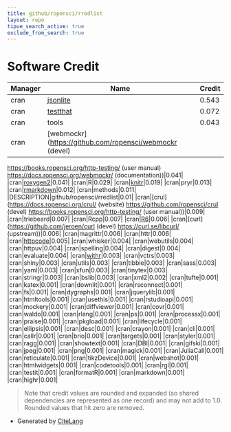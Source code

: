 ```yaml
---
title: github/ropensci/rredlist
layout: repo
tipue_search_active: true
exclude_from_search: true
---
```

# Software Credit

|Manager|Name|Credit|
|-------|----|------|
|cran|[jsonlite](https://arxiv.org/abs/1403.2805 (paper))|0.543|
|cran|[testthat](https://testthat.r-lib.org)|0.072|
|cran|tools|0.043|
|cran|[webmockr](https://github.com/ropensci/webmockr (devel)
https://books.ropensci.org/http-testing/ (user manual)
https://docs.ropensci.org/webmockr/ (documentation))|0.041|
|cran|[roxygen2](https://roxygen2.r-lib.org/)|0.041|
|cran|R|0.029|
|cran|[knitr](https://yihui.org/knitr/)|0.019|
|cran|pryr|0.013|
|cran|[rmarkdown](https://github.com/rstudio/rmarkdown)|0.012|
|cran|methods|0.011|
|DESCRIPTION|github/ropensci/rredlist|0.01|
|cran|[crul](https://docs.ropensci.org/crul/ (website)
https://github.com/ropensci/crul (devel)
https://books.ropensci.org/http-testing/ (user manual))|0.009|
|cran|triebeard|0.007|
|cran|Rcpp|0.007|
|cran|[R6](https://r6.r-lib.org)|0.006|
|cran|[curl](https://github.com/jeroen/curl (devel) https://curl.se/libcurl/
(upstream))|0.006|
|cran|magrittr|0.006|
|cran|httr|0.006|
|cran|[httpcode](https://github.com/sckott/httpcode)|0.005|
|cran|whisker|0.004|
|cran|webutils|0.004|
|cran|httpuv|0.004|
|cran|spelling|0.004|
|cran|digest|0.004|
|cran|evaluate|0.004|
|cran|[withr](https://withr.r-lib.org)|0.003|
|cran|vctrs|0.003|
|cran|shiny|0.003|
|cran|utils|0.003|
|cran|tibble|0.003|
|cran|sass|0.003|
|cran|yaml|0.003|
|cran|xfun|0.003|
|cran|tinytex|0.003|
|cran|stringr|0.003|
|cran|bslib|0.003|
|cran|xml2|0.002|
|cran|tufte|0.001|
|cran|katex|0.001|
|cran|downlit|0.001|
|cran|rsconnect|0.001|
|cran|fs|0.001|
|cran|dygraphs|0.001|
|cran|jquerylib|0.001|
|cran|htmltools|0.001|
|cran|usethis|0.001|
|cran|rstudioapi|0.001|
|cran|mockery|0.001|
|cran|diffviewer|0.001|
|cran|covr|0.001|
|cran|waldo|0.001|
|cran|rlang|0.001|
|cran|ps|0.001|
|cran|processx|0.001|
|cran|praise|0.001|
|cran|pkgload|0.001|
|cran|lifecycle|0.001|
|cran|ellipsis|0.001|
|cran|desc|0.001|
|cran|crayon|0.001|
|cran|cli|0.001|
|cran|callr|0.001|
|cran|brio|0.001|
|cran|targets|0.001|
|cran|styler|0.001|
|cran|ragg|0.001|
|cran|showtext|0.001|
|cran|DBI|0.001|
|cran|gifski|0.001|
|cran|jpeg|0.001|
|cran|png|0.001|
|cran|magick|0.001|
|cran|JuliaCall|0.001|
|cran|reticulate|0.001|
|cran|tikzDevice|0.001|
|cran|webshot|0.001|
|cran|htmlwidgets|0.001|
|cran|codetools|0.001|
|cran|rgl|0.001|
|cran|testit|0.001|
|cran|formatR|0.001|
|cran|markdown|0.001|
|cran|highr|0.001|


> Note that credit values are rounded and expanded (so shared dependencies are represented as one record) and may not add to 1.0. Rounded values that hit zero are removed.


- Generated by [CiteLang](https://github.com/vsoch/citelang)

